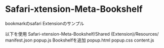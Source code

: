 # Safari-xtension-Meta-Bookshelf
bookmarkのsafari Extensionのサンプル

以下を使用
Safari-xtension-Meta-Bookshelf/Shared (Extension)/Resources/
manifest.json
popup.js
 Bookshelfを追加
popup.html
popup.css
content.js
